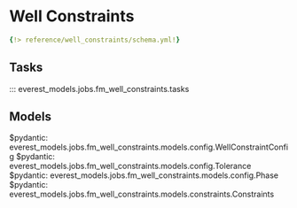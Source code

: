 # Well Constraints

```yaml
{!> reference/well_constraints/schema.yml!}
```

## Tasks

::: everest_models.jobs.fm_well_constraints.tasks

## Models

$pydantic: everest_models.jobs.fm_well_constraints.models.config.WellConstraintConfig
$pydantic: everest_models.jobs.fm_well_constraints.models.config.Tolerance
$pydantic: everest_models.jobs.fm_well_constraints.models.config.Phase
$pydantic: everest_models.jobs.fm_well_constraints.models.constraints.Constraints
